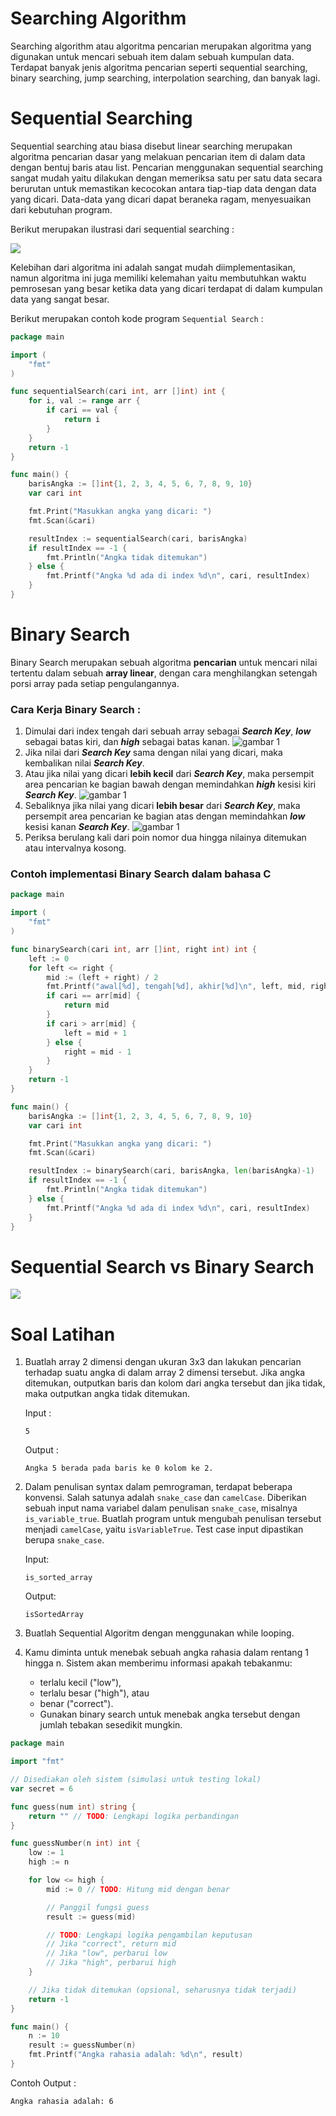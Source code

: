# Searching Algorithm
Searching algorithm atau algoritma pencarian merupakan algoritma yang digunakan untuk mencari sebuah item dalam sebuah kumpulan data. Terdapat banyak jenis algoritma pencarian seperti sequential searching, binary searching, jump searching, interpolation searching, dan banyak lagi. 

# Sequential Searching
Sequential searching atau biasa disebut linear searching merupakan algoritma pencarian dasar yang melakuan pencarian item di dalam data dengan bentuj baris atau list. Pencarian menggunakan sequential searching sangat mudah yaitu dilakukan dengan memeriksa satu per satu data secara berurutan untuk memastikan kecocokan antara tiap-tiap data dengan data yang dicari. Data-data yang dicari dapat beraneka ragam, menyesuaikan dari kebutuhan program.

Berikut merupakan ilustrasi dari sequential searching :

![](https://www.tutorialspoint.com/data_structures_algorithms/images/linear_search.gif)

Kelebihan dari algoritma ini adalah sangat mudah diimplementasikan, namun algoritma ini juga memiliki kelemahan yaitu membutuhkan waktu pemrosesan yang besar ketika data yang dicari terdapat di dalam kumpulan data yang sangat besar.

Berikut merupakan contoh kode program `Sequential Search` :

``````go
package main

import (
	"fmt"
)

func sequentialSearch(cari int, arr []int) int {
	for i, val := range arr {
		if cari == val {
			return i
		}
	}
	return -1
}

func main() {
	barisAngka := []int{1, 2, 3, 4, 5, 6, 7, 8, 9, 10}
	var cari int

	fmt.Print("Masukkan angka yang dicari: ")
	fmt.Scan(&cari)

	resultIndex := sequentialSearch(cari, barisAngka)
	if resultIndex == -1 {
		fmt.Println("Angka tidak ditemukan")
	} else {
		fmt.Printf("Angka %d ada di index %d\n", cari, resultIndex)
	}
}

``````

# Binary Search
Binary Search merupakan sebuah algoritma **pencarian** untuk mencari nilai tertentu dalam sebuah **array linear**, dengan cara menghilangkan setengah porsi array pada setiap pengulangannya.

### Cara Kerja Binary Search : 
1. Dimulai dari index tengah dari sebuah array sebagai _**Search Key**_, _**low**_ sebagai batas kiri, dan _**high**_ sebagai batas kanan.
![gambar 1](../src/img/binary-search/bs1.jpg)
1. Jika nilai dari _**Search Key**_ sama dengan nilai yang dicari, maka 
   kembalikan nilai _**Search Key**_.
2. Atau jika nilai yang dicari **lebih kecil** dari _**Search Key**_, maka persempit area pencarian ke bagian bawah dengan memindahkan _**high**_ kesisi kiri _**Search Key**_.
![gambar 1](../src/img/binary-search/bs2.jpg)
1. Sebaliknya jika nilai yang dicari **lebih besar** dari _**Search Key**_, maka persempit area pencarian ke bagian atas dengan memindahkan _**low**_ kesisi kanan _**Search Key**_.
![gambar 1](../src/img/binary-search/bs3.jpg)
1. Periksa berulang kali dari poin nomor dua hingga nilainya ditemukan atau intervalnya kosong.

### Contoh implementasi Binary Search dalam bahasa C
`````` go
package main

import (
	"fmt"
)

func binarySearch(cari int, arr []int, right int) int {
	left := 0
	for left <= right {
		mid := (left + right) / 2
		fmt.Printf("awal[%d], tengah[%d], akhir[%d]\n", left, mid, right)
		if cari == arr[mid] {
			return mid
		}
		if cari > arr[mid] {
			left = mid + 1
		} else {
			right = mid - 1
		}
	}
	return -1
}

func main() {
	barisAngka := []int{1, 2, 3, 4, 5, 6, 7, 8, 9, 10}
	var cari int

	fmt.Print("Masukkan angka yang dicari: ")
	fmt.Scan(&cari)

	resultIndex := binarySearch(cari, barisAngka, len(barisAngka)-1)
	if resultIndex == -1 {
		fmt.Println("Angka tidak ditemukan")
	} else {
		fmt.Printf("Angka %d ada di index %d\n", cari, resultIndex)
	}
}
``````

# Sequential Search vs Binary Search
![](https://blog.penjee.com/wp-content/uploads/2015/04/binary-and-linear-search-animations.gif)

# Soal Latihan
1. Buatlah array 2 dimensi dengan ukuran 3x3 dan lakukan pencarian terhadap suatu angka di dalam array 2 dimensi tersebut. Jika angka ditemukan, outputkan baris dan kolom dari angka tersebut dan jika tidak, maka outputkan angka tidak ditemukan.
   
   Input :
   ``````
   5
   ``````
   Output :
   ``````
   Angka 5 berada pada baris ke 0 kolom ke 2.
   ``````
2. Dalam penulisan syntax dalam pemrograman, terdapat beberapa konvensi. Salah satunya adalah `snake_case` dan `camelCase`. Diberikan sebuah input nama variabel dalam penulisan `snake_case`, misalnya `is_variable_true`. Buatlah program untuk mengubah penulisan tersebut menjadi `camelCase`, yaitu `isVariableTrue`. Test case input dipastikan berupa `snake_case`.

    Input:
    ```
    is_sorted_array
    ```
    
    Output:
    ```
    isSortedArray
    ```

3. Buatlah Sequential Algoritm dengan menggunakan while looping.
4. Kamu diminta untuk menebak sebuah angka rahasia dalam rentang 1 hingga n. Sistem akan memberimu informasi apakah tebakanmu:
   - terlalu kecil ("low"),
   - terlalu besar ("high"), atau
   - benar ("correct").
   - Gunakan binary search untuk menebak angka tersebut dengan jumlah tebakan sesedikit mungkin.

```go
package main

import "fmt"

// Disediakan oleh sistem (simulasi untuk testing lokal)
var secret = 6

func guess(num int) string {
	return "" // TODO: Lengkapi logika perbandingan
}

func guessNumber(n int) int {
	low := 1
	high := n

	for low <= high {
		mid := 0 // TODO: Hitung mid dengan benar

		// Panggil fungsi guess
		result := guess(mid)

		// TODO: Lengkapi logika pengambilan keputusan
		// Jika "correct", return mid
		// Jika "low", perbarui low
		// Jika "high", perbarui high
	}

	// Jika tidak ditemukan (opsional, seharusnya tidak terjadi)
	return -1
}

func main() {
	n := 10
	result := guessNumber(n)
	fmt.Printf("Angka rahasia adalah: %d\n", result)
}


```

Contoh Output :
```
Angka rahasia adalah: 6
```